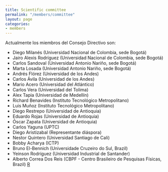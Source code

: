 ```yaml
---
title: Scientific committee
permalink: "/members/committee"
layout: page
categories:
- members
---
```


Actualmente los miembros del Consejo Directivo son:
* Diego Milanés (Universidad Nacional de Colombia, sede Bogotá)
* Jairo Alexis Rodríguez (Universidad Nacional de Colombia, sede Bogotá)
* Carlos Sandoval (Universidad Antonio Nariño, sede Bogotá)
* Marta Losada (Universidad Antonio Nariño, sede Bogotá)
* Andrés Flórez (Universidad de los Andes)
* Carlos Ávila (Universidad de los Andes)      
* Mario Acero (Universidad del Atlántico)
* Carlos Vera (Universidad del Tolima)
* Alex Tapia (Universidad de Medellín)
* Richard Benavides (Instituto Tecnológico Metropolitano)
* Luis Muñoz (Instituto Tecnológico Metropolitano)
* Diego Restrepo (Universidad de Antioquia)
* Eduardo Rojas (Universidad de Antioquia)
* Óscar Zapata (Universidad de Antioquia)
* Carlos Yaguna (UPTC)
* Diego Aristizabal (Representante diáspora)
* Nestor Quintero (Universidad Santiago de Cali)
* Bobby Acharya (ICTP)
* Bruno El-Bennich  (Universidade Cruzeiro do Sul, Brazil)
* Yeinson Rodríguez (Universidad Industrial de Santander)
* Alberto Correa Dos Reis (CBPF - Centro Brasileiro de Pesquisas Físicas, Brazil)
[R](./dir/README.md)
